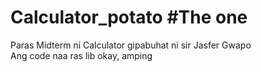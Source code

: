 # Calculator_potato #The one
Paras Midterm ni Calculator gipabuhat ni sir Jasfer Gwapo <br>
Ang code naa ras lib okay, amping
